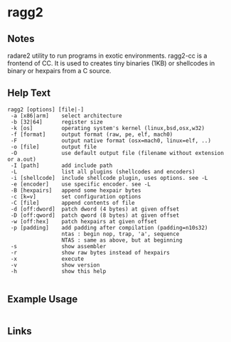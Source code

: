 # ragg2

Notes
-------
radare2 utility to run programs in exotic environments. ragg2-cc is a frontend of CC. 
It is used to creates tiny binaries (1KB) or shellcodes in binary or hexpairs from a C source.


Help Text
-------
```
ragg2 [options] [file|-]
 -a [x86|arm]    select architecture
 -b [32|64]      register size
 -k [os]         operating system's kernel (linux,bsd,osx,w32)
 -f [format]     output format (raw, pe, elf, mach0)
 -F              output native format (osx=mach0, linux=elf, ..)
 -o [file]       output file
 -O              use default output file (filename without extension or a.out)
 -I [path]       add include path
 -L              list all plugins (shellcodes and encoders)
 -i [shellcode]  include shellcode plugin, uses options. see -L
 -e [encoder]    use specific encoder. see -L
 -B [hexpairs]   append some hexpair bytes
 -c [k=v]        set configuration options
 -C [file]       append contents of file
 -d [off:dword]  patch dword (4 bytes) at given offset
 -D [off:qword]  patch qword (8 bytes) at given offset
 -w [off:hex]    patch hexpairs at given offset
 -p [padding]    add padding after compilation (padding=n10s32)
                 ntas : begin nop, trap, 'a', sequence
                 NTAS : same as above, but at beginning
 -s              show assembler
 -r              show raw bytes instead of hexpairs
 -x              execute
 -v              show version
 -h              show this help


```

Example Usage
-------


```

```

Links
-------
